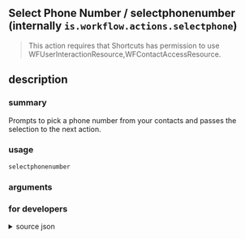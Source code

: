 
## Select Phone Number / selectphonenumber (internally `is.workflow.actions.selectphone`)


> This action requires that Shortcuts has permission to use WFUserInteractionResource,WFContactAccessResource.


## description
### summary
Prompts to pick a phone number from your contacts and passes the selection to the next action.


### usage
`selectphonenumber `

### arguments


### for developers

<details><summary>source json</summary>
<p>
```json
{
	"ActionClass": "WFSelectContactsAction",
	"ActionKeywords": [
		"select",
		"phone",
		"number",
		"telephone",
		"addressbook"
	],
	"Category": "Contacts",
	"ContactProperties": [
		"Phone"
	],
	"Description": {
		"DescriptionSummary": "Prompts to pick a phone number from your contacts and passes the selection to the next action."
	},
	"IconName": "PhoneNumber.png",
	"InputPassthrough": false,
	"Name": "Select Phone Number",
	"Output": {
		"Multiple": true,
		"OutputName": "Phone Numbers",
		"Types": [
			"WFPhoneNumber"
		]
	},
	"RequiredResources": [
		"WFUserInteractionResource",
		"WFContactAccessResource"
	],
	"ShortName": "Select Phone #",
	"Subcategory": "Phone",
	"SuggestedAsInitialAction": false,
	"UserInterfaces": [
		"UIKit",
		"WatchKit"
	]
}
```
</p></details>
